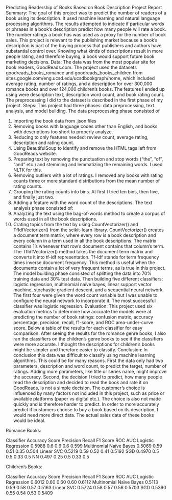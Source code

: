 Predicting Readership of Books Based on Book Description Project Report
Summary: The goal of this project was to predict the number of readers of a book using its description. It used machine learning and natural language processing algorithms. The results attempted to indicate if particular words or phrases in a book’s description predict how many people will rate a book. The number ratings a book has was used as a proxy for the number of book sales. This project is relevant to the publishing market because a book’s description is part of the buying process that publishers and authors have substantial control over. Knowing what kinds of descriptions result in more people rating, and therefore buying, a book would support future book marketing decisions.
Data: The data was from the most popular site for book readers, GoodReads.com. The project used the datasets goodreads_books_romance and goodreads_books_children from sites.google.com/eng.ucsd.edu/ucsdbookgraph/home, which included average rating, number of ratings, and a description for over 300,000 romance books and over 124,000 children’s books. The features I ended up using were description text, description word count, and book rating count. The preprocessing I did to the dataset is described in the first phase of my project.
Steps: This project had three phases: data preprocessing, text analysis, and model building. 
The data preprocessing phase consisted of 
1.	Importing the book data from .json files
2.	Removing books with language codes other than English, and books with descriptions too short to properly analyze.
3.	 Reducing to only features needed: review count, average rating, description and rating count. 
4.	Using BeautifulSoup to identify and remove the HTML tags left from GoodReads website. 
5.	Preparing text by removing the punctuation and stop words (“the”, “of”, “and” etc.) and stemming and lemmatizing the remaining words. I used NLTK for this. 
6.	Removing outliers with a lot of ratings. I removed any books with rating counts three or more standard distributions from the mean number of rating counts. 
7.	Grouping the rating counts into bins. At first I tried ten bins, then five, and finally just two. 
8.	Adding a feature with the word count of the descriptions. 
The text analysis phase consisted of: 
1.	Analyzing the text using the bag-of-words method to create a corpus of words used in all the book descriptions. 
2.	Crating topics from the text by using CountVectorizer() and TfIdfVectorizer() from the scikit-learn library. CountVectorizer() creates a document term matrix, where every row is a book description and every column in a term used in all the book descriptions. The matrix contains 1’s whenever that row’s document contains that column’s term. The TfIdfVectorizer() method takes the document term matrix and converts it into tf-idf representation. Tf-Idf stands for term frequency times inverse document frequency. This method is useful when the documents contain a lot of very frequent terms, as is true in this project.
The model building phase consisted of splitting the data into 70% training data and 30% test data. Then building five different classifiers: logistic regression, multinomial naïve bayes, linear support vector machine, stochastic gradient descent, and a sequential neural network. The first four were given the word count variable but I was unable to configure the neural network to incorporate it. The most successful classifier was logistic regression.
Evaluation: This project used six evaluation metrics to determine how accurate the models were at predicting the number of book ratings: confusion matrix, accuracy percentage, precision, recall, f1-score, and ROC area-under-curve score. Below a table of the results for each classifier for easy comparison. After seeing the results for the romance genre books, I also ran the classifiers on the children’s genre books to see if the classifiers were more accurate. I thought the descriptions for children’s books might be simpler and therefore easier to classify.
Conclusion: In conclusion this data was difficult to classify using machine learning algorithms. This could be for many reasons. First the data only had two parameters, description and word count, to predict the target, number of ratings. Adding more parameters, like title or series name, might improve the accuracy. Second, the decision I tried to predict, how many people read the description and decided to read the book and rate it on GoodReads, is not a simple decision. The customer’s choice is influenced by many factors not included in this project, such as price or available platforms (paper vs digital etc.). The choice is also not made quickly and is therefore harder to predict. In order to more accurately predict if customers choose to buy a book based on its description, I would need more direct data. The actual sales data of these books would be ideal.

Romance Books:

Classifier      		Accuracy Score	  Precision	Recall	F1 Score	ROC AUC
Logistic Regression		0.5988	       0.6	     0.6   	0.6	     0.599
Multinomial Naïve Bayes	0.5069	       0.59	     0.51	     0.35	     0.504
Linear SVC		     0.5219	       0.59	     0.52	     0.41	     0.5192
SGD			          0.4970	       0.5	     0.5	     0.33	     0.5
NN			          0.497	       0.25	     0.5	     0.33	     0.5


Children’s Books:

Classifier      		Accuracy Score	   Precision	Recall	F1 Score	ROC AUC
Logistic Regression		0.6012	        0.60	     0.60 	0.60 	0.6112
Multinomial Naïve Bayes	0.5113            0.59    	0.58  	0.57 	0.5163
Linear SVC		     0.5724	        0.58	     0.57 	0.56 	0.5703
SGD			          0.5390            0.55        0.54      0.53	     0.5409
